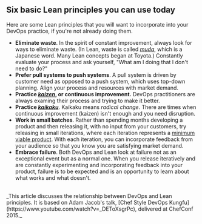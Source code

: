 ## Six basic Lean principles you can use today

Here are some Lean principles that you will want to incorporate into your DevOps practice, if you're not already doing them.

* **Eliminate waste**. In the spirit of constant improvement, always look for ways to eliminate waste. (In Lean, waste is called [_muda_](https://en.wikipedia.org/wiki/Muda_(Japanese_term)), which is a Japanese word. Many Lean concepts began at Toyota.) Constantly evaluate your process and ask yourself, "What am I doing that I don't need to do?"
* **Prefer pull systems to push systems**. A pull system is driven by customer need as opposed to a push system, which uses top-down planning. Align your process and resources with market demand.
* **Practice [_kaizen_](https://en.wikipedia.org/wiki/Kaizen), or continuous improvement.** DevOps practitioners are always examing their process and trying to make it better.
* **Practice [_kaikaku_](https://en.wikipedia.org/wiki/Kaikaku)**. Kaikaku means _radical change_. There are times when continuous improvement (kaizen) isn't enough and you need disruption.
* **Work in small batches**. Rather than spending months developing a product and then releasing it, with no input from your customers, try releasing in small iterations, where each iteration represents a [minimum viable product](https://en.wikipedia.org/wiki/Minimum_viable_product). With each iteration, you can incorporate feedback from your audience so that you know you are satisfying market demand.
* **Embrace failure**. Both DevOps and Lean look at failure not as an exceptional event but as a normal one. When you release iteratively and are constantly experimenting and incorporating feedback into your product, failure is to be expected and is an opportunity to learn about what works and what doesn't.

<br/>
_This article discusses the relationship between DevOps and Lean principles. It is based on Adam Jacob's talk, [Chef Style DevOps Kungfu](https://www.youtube.com/watch?v=_DEToXsgrPc), delivered at ChefConf 2015._
